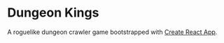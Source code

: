 # Dungeon Kings

A roguelike dungeon crawler game bootstrapped with [Create React App](https://github.com/facebook/create-react-app).
